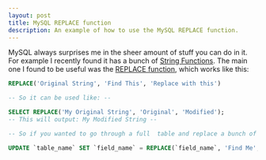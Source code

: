 ```yaml
---
layout: post
title: MySQL REPLACE function
description: An example of how to use the MySQL REPLACE function.
---
```

MySQL always surprises me in the sheer amount of stuff you can do in it. For example I recently found it has a bunch of [String Functions](https://dev.mysql.com/doc/refman/5.0/en/string-functions.html). The main one I found to be useful was the [REPLACE function](https://dev.mysql.com/doc/refman/5.0/en/string-functions.html#function_replace), which works like this:

```sql
REPLACE('Original String', 'Find This', 'Replace with this')

-- So it can be used like: --

SELECT REPLACE('My Original String', 'Original', 'Modified');
-- This will output: My Modified String --

-- So if you wanted to go through a full  table and replace a bunch of strings, you could use it like this: --

UPDATE `table_name` SET `field_name` = REPLACE(`field_name`, 'Find Me', 'Replace with Me');
```
